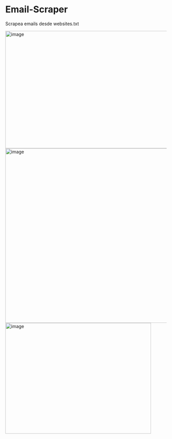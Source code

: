# Email-Scraper
Scrapea emails desde websites.txt

<img width="516" height="366" alt="image" src="https://github.com/user-attachments/assets/94bbfd1c-06b9-4706-8a34-dd8f9a08fa71" />

<img width="989" height="544" alt="image" src="https://github.com/user-attachments/assets/3f7ae68b-7509-4e6e-b1ec-b46e1f26d1dd" />

<img width="455" height="345" alt="image" src="https://github.com/user-attachments/assets/f903df6a-9163-4e29-b7ff-5bd0ac48c5fa" />


